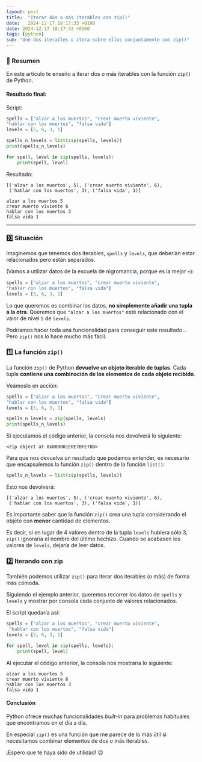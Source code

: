 ```yaml
---
layout: post
title:  "Iterar dos o más iterables con zip()"
date:   2024-12-17 18:17:33 +0100
date: 2024-12-17 18:17:33 +0100
tags: [python]
sum: "Une dos iterables o itera sobre ellos conjuntamente con zip()"
---
```


### 📌 Resumen

En este artículo te enseño a iterar dos o más iterables con la función `zip()` de Python.

#### Resultado final:

Script:

```python
spells = ["alzar a los muertos", "crear muerto viviente",
"hablar con los muertos", "falsa vida"]
levels = [5, 6, 3, 1]

spells_n_levels = list(zip(spells, levels))
print(spells_n_levels)

for spell, level in zip(spells, levels):
	print(spell, level)
```

Resultado:

```shell
[('alzar a los muertos', 5), ('crear muerto viviente', 6),
 ('hablar con los muertos', 3), ('falsa vida', 1)]

alzar a los muertos 5
crear muerto viviente 6
hablar con los muertos 3
falsa vida 1
```

---

### 0️⃣ Situación

Imaginemos que tenemos dos iterables, `spells` y `levels`, que deberían estar relacionados pero están separados.

(Vamos a utilizar datos de la escuela de nigromancia, porque es la mejor 💀):

```python
spells = ["alzar a los muertos", "crear muerto viviente",
"hablar con los muertos", "falsa vida"]
levels = [5, 6, 3, 1]
```

Lo que queremos es combinar los datos, **no simplemente añadir una tupla a la otra**. Queremos que `"alzar a los muertos"` esté relacionado con el valor de nivel `5` de `levels`.

Podríamos hacer toda una funcionalidad para conseguir este resultado... Pero `zip()` nos lo hace mucho más fácil.

### 1️⃣ La función `zip()`

La función `zip()` de Python **devuelve un objeto iterable de tuplas**.
Cada tupla **contiene una combinación de los elementos de cada objeto recibido**.

Veámoslo en acción:

```python
spells = ["alzar a los muertos", "crear muerto viviente",
"hablar con los muertos", "falsa vida"]
levels = [5, 6, 3, 1]

spells_n_levels = zip(spells, levels)
print(spells_n_levels)
```

Si ejecutamos el código anterior, la consola nos devolverá lo siguiente:

```shell
<zip object at 0x000001E0E7BFE780>
```

Para que nos devuelva un resultado que podamos entender, es necesario que encapsulemos la función `zip()` dentro de la función `list()`:

```python
spells_n_levels = list(zip(spells, levels))
```

Esto nos devolverá:

```shell
[('alzar a los muertos', 5), ('crear muerto viviente', 6),
 ('hablar con los muertos', 3), ('falsa vida', 1)]
```

Es importante saber que la función `zip()` crea una tupla considerando el objeto con **menor** cantidad de elementos.

Es decir, si en lugar de 4 valores dentro de la tupla `levels` hubiera sólo 3, `zip()` ignoraría el nombre del último hechizo. Cuando se acabasen los valores de `levels`, dejaría de leer datos.

### 2️⃣ Iterando con zip

También podemos utilizar `zip()` para iterar dos iterables (o más) de forma más cómoda.

Siguiendo el ejemplo anterior, queremos recorrer los datos de `spells` y `levels` y mostrar por consola cada conjunto de valores relacionados.

El script quedaría así:

```python
spells = ["alzar a los muertos", "crear muerto viviente",
 "hablar con los muertos", "falsa vida"]
levels = [5, 6, 3, 1]

for spell, level in zip(spells, levels):
	print(spell, level)
```

Al ejecutar el código anterior, la consola nos mostraría lo siguiente:

```shell
alzar a los muertos 5
crear muerto viviente 6
hablar con los muertos 3
falsa vida 1
```

#### Conclusión

Python ofrece muchas funcionalidades _built-in_ para problemas habituales que encontramos en el día a día.

En especial `zip()` es una función que me parece de lo más útil si necesitamos combinar elementos de dos o más iterables.

¡Espero que te haya sido de utilidad! 😉
